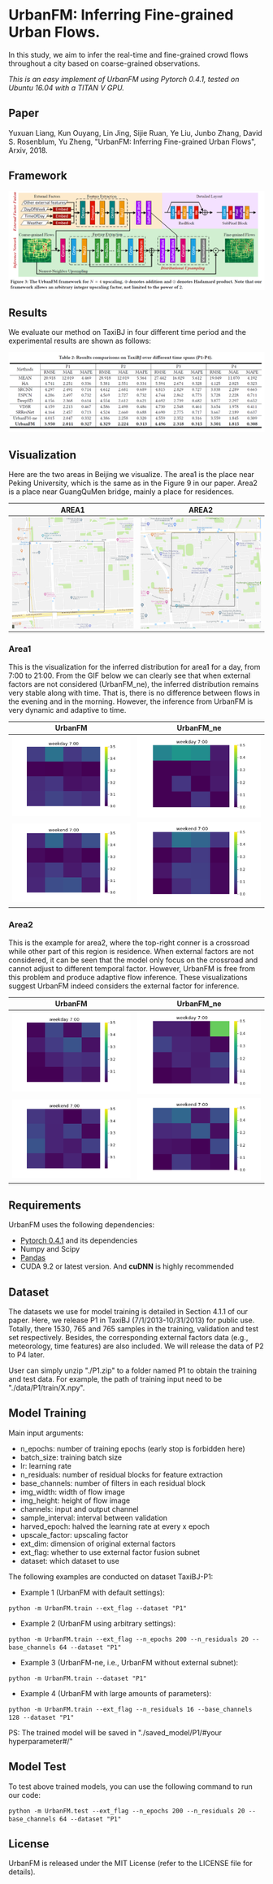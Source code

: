 # UrbanFM: Inferring Fine-grained Urban Flows. 
In this study, we aim to infer the real-time and fine-grained crowd flows throughout a city based on coarse-grained observations.

*This is an easy implement of UrbanFM using Pytorch 0.4.1, tested on Ubuntu 16.04 with a TITAN V GPU.*

## Paper
Yuxuan Liang, Kun Ouyang, Lin Jing, Sijie Ruan, Ye Liu, Junbo Zhang, David S. Rosenblum, Yu Zheng, "UrbanFM: Inferring Fine-grained Urban Flows", Arxiv, 2018.

## Framework
![](img/framework.png)

## Results
We evaluate our method on TaxiBJ in four different time period and the experimental results are shown as follows:

![](img/results_BJ.png)

## Visualization
Here are the two areas in Beijing we visualize. The area1 is the place near Peking University, which is the same as in the Figure 9 in our paper. Area2 is a place near GuangQuMen bridge, mainly a place for residences. 

| AREA1 | AREA2 |
|-- |-- |
|![](img/gif/area0.png)|![](img/gif/area1.png)|

### Area1
This is the visualization for the inferred distribution for area1 for a day, from 7:00 to 21:00. From the GIF below we can clearly see that when external factors are not considered (UrbanFM_ne), the inferred distribution remains very stable along with time. That is, there is no difference between flows in the evening and in the morning. However, the inference from UrbanFM is very dynamic and adaptive to time.

| UrbanFM | UrbanFM_ne|
|-- |-- |
|![](img/gif/ext/area0/0_0.gif)|![](img/gif/ne/area0/0_0.gif)|
|![](img/gif/ext/area0/0_1.gif)|![](img/gif/ne/area0/0_1.gif)|

### Area2

This is the example for area2, where the top-right conner is a crossroad while other part of this region is residence. When external factors are not considered, it can be seen that the model only focus on the crossroad and cannot adjust to different temporal factor. However, UrbanFM is free from this problem and produce adaptive flow inference. These visualizations suggest UrbanFM indeed considers the external factor for inference. 

| UrbanFM |  UrbanFM_ne|
|-- |-- |
|![](img/gif/ext/area1/0_0.gif)|![](img/gif/ne/area1/0_0.gif)|
|![](img/gif/ext/area1/0_1.gif)|![](img/gif/ne/area1/0_1.gif)|

## Requirements

UrbanFM uses the following dependencies: 

* [Pytorch 0.4.1](https://pytorch.org/get-started/locally/) and its dependencies
* Numpy and Scipy
* [Pandas](http://pandas.pydata.org/)
* CUDA 9.2 or latest version. And **cuDNN** is highly recommended


<!-- If you find this code and dataset useful for your research, please cite our paper:

```
``` -->

## Dataset 
The datasets we use for model training is detailed in Section 4.1.1 of our paper. Here, we release P1 in TaxiBJ (7/1/2013-10/31/2013) for public use. Totally, there 1530, 765 and 765 samples in the training, validation and test set respectively. Besides, the corresponding external factors data (e.g., meteorology, time features) are also included. We will release the data of P2 to P4 later. 

User can simply unzip "./P1.zip" to a folder named P1 to obtain the training and test data. For example, the path of training input need to be "./data/P1/train/X.npy".

## Model Training
Main input arguments:
- n_epochs: number of training epochs (early stop is forbidden here)
- batch_size: training batch size
- lr: learning rate
- n_residuals: number of residual blocks for feature extraction
- base_channels: number of filters in each residual block
- img_width: width of flow image
- img_height: height of flow image
- channels: input and output channel
- sample_interval: interval between validation
- harved_epoch: halved the learning rate at every x epoch
- upscale_factor: upscaling factor
- ext_dim: dimension of original external factors
- ext_flag: whether to use external factor fusion subnet
- dataset: which dataset to use

The following examples are conducted on dataset TaxiBJ-P1:
* Example 1 (UrbanFM with default settings):
```
python -m UrbanFM.train --ext_flag --dataset "P1"
```

* Example 2 (UrbanFM using arbitrary settings):
```
python -m UrbanFM.train --ext_flag --n_epochs 200 --n_residuals 20 --base_channels 64 --dataset "P1"
```

* Example 3 (UrbanFM-ne, i.e., UrbanFM without external subnet):
```
python -m UrbanFM.train --dataset "P1"
```

* Example 4 (UrbanFM with large amounts of parameters):
```
python -m UrbanFM.train --ext_flag --n_residuals 16 --base_channels 128 --dataset "P1"
```

PS: The trained model will be saved in "./saved_model/P1/#your hyperparameter#/"



## Model Test
To test above trained models, you can use the following command to run our code:
```
python -m UrbanFM.test --ext_flag --n_epochs 200 --n_residuals 20 --base_channels 64 --dataset "P1"
```

## License
UrbanFM is released under the MIT License (refer to the LICENSE file for details).
